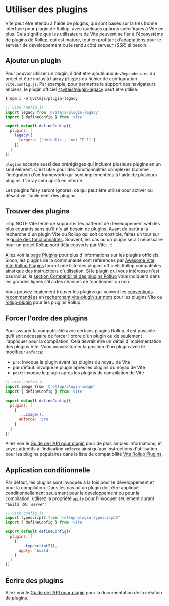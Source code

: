 # Utiliser des plugins

Vite peut être étendu à l'aide de plugins, qui sont basés sur la très bonne interface pour plugin de Rollup, avec quelques options spécifiques à Vite en plus. Cela signifie que les utilisateurs de Vite peuvent se fier à l'écosystème de plugins de Rollup, qui est mature, tout en profitant d'adaptations pour le serveur de développement ou le rendu côté serveur (_SSR_) si besoin.

## Ajouter un plugin

Pour pouvoir utiliser un plugin, il doit être ajouté aux `devDependencies` du projet et être inclus à l'array `plugins` du fichier de configuration `vite.config.js`. Par exemple, pour permettre le support des navigateurs anciens, le plugin officiel [@vitejs/plugin-legacy](https://github.com/vitejs/vite/tree/main/packages/plugin-legacy) peut être utilisé:

```
$ npm i -D @vitejs/plugin-legacy
```

```js
// vite.config.js
import legacy from '@vitejs/plugin-legacy'
import { defineConfig } from 'vite'

export default defineConfig({
  plugins: [
    legacy({
      targets: ['defaults', 'not IE 11']
    })
  ]
})
```

`plugins` accepte aussi des préréglages qui incluent plusieurs plugins en un seul élément. C'est utile pour des fonctionnalités complexes (comme l'intégration d'un framework) qui sont implémentées à l'aide de plusieurs plugins. L'array sera aplati en interne.

Les plugins falsy seront ignorés, ce qui peut être utilisé pour activer ou désactiver facilement des plugins.

## Trouver des plugins

:::tip NOTE
Vite tente de supporter les patterns de développement web les plus courants sans qu'il n'y ait besoin de plugins. Avant de partir à la recherche d'un plugin Vite ou Rollup qui soit compatible, faites un tour sur le [guide des fonctionnalités](/guide/features.md). Souvent, les cas où un plugin serait nécessaire pour un projet Rollup sont déjà couverts par Vite.
:::

Allez voir la [page Plugins](../plugins/) pour plus d'informations sur les plugins officiels. Sinon, les plugins de la communauté sont référencés par [Awesome Vite](https://github.com/vitejs/awesome-vite#plugins). [Vite Rollup Plugins](https://vite-rollup-plugins.patak.dev) fournit une liste des plugins officiels Rollup compatibles ainsi que des instructions d'utilisation. Si le plugin qui vous intéresse n'est pas inclus, la [section Compatibilité des plugins Rollup](/guide/api-plugin#compatibilite-des-plugins-rollup) vous indiquera dans les grandes lignes s'il a des chances de fonctionner ou non.

Vous pouvez également trouver les plugins qui suivent les [conventions recommandées](api-plugin.md#conventions) en [recherchant vite-plugin sur npm](https://www.npmjs.com/search?q=vite-plugin&ranking=popularity) pour les plugins Vite ou [rollup-plugin](https://www.npmjs.com/search?q=rollup-plugin&ranking=popularity) pour les plugins Rollup.

## Forcer l'ordre des plugins

Pour assurer la compatibilité avec certains plugins Rollup, il est possible qu'il soit nécessaire de forcer l'ordre d'un plugin ou de seulement l'appliquer pour la compilation. Cela devrait être un détail d'implémentation des plugins Vite. Vous pouvez forcer la position d'un plugin avec le modifieur `enforce`:

- `pre`: invoque le plugin avant les plugins du noyau de Vite
- par défaut: invoque le plugin après les plugins du noyau de Vite
- `post`: invoque le plugin après les plugins de compilation de Vite

```js
// vite.config.js
import image from '@rollup/plugin-image'
import { defineConfig } from 'vite'

export default defineConfig({
  plugins: [
    {
      ...image(),
      enforce: 'pre'
    }
  ]
})
```

Allez voir le [Guide de l'API pour plugin](api-plugin.md#ordre-du-plugin) pour de plus amples informations, et soyez attentifs à l'indication `enforce` ainsi qu'aux instructions d'utilisation pour les plugins populaires dans la liste de compatibilité [Vite Rollup Plugins](https://vite-rollup-plugins.patak.dev).

## Application conditionnelle

Par défaut, les plugins sont invoqués à la fois pour le développement et pour la compilation. Dans les cas où un plugin doit être appliqué conditionnellement seulement pour le développement ou pour la compilation, utilisez la propriété `apply` pour l'invoquer seulement durant `'build'` ou `'serve'`:

```js
// vite.config.js
import typescript2 from 'rollup-plugin-typescript2'
import { defineConfig } from 'vite'

export default defineConfig({
  plugins: [
    {
      ...typescript2(),
      apply: 'build'
    }
  ]
})
```

## Écrire des plugins

Allez voir le [Guide de l'API pour plugin](api-plugin.md) pour la documentation de la création de plugins.
